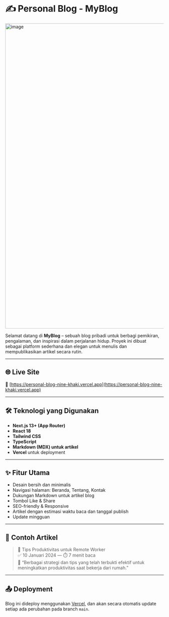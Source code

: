 # ✍️ Personal Blog - MyBlog

<img width="1919" height="970" alt="image" src="https://github.com/user-attachments/assets/f1859a97-ac4b-463e-9153-eca6693a4da9" />

Selamat datang di **MyBlog** – sebuah blog pribadi untuk berbagi pemikiran, pengalaman, dan inspirasi dalam perjalanan hidup. Proyek ini dibuat sebagai platform sederhana dan elegan untuk menulis dan mempublikasikan artikel secara rutin.

---

## 🌐 Live Site

🔗 [https://personal-blog-nine-khaki.vercel.app](https://personal-blog-nine-khaki.vercel.app)

---

## 🛠️ Teknologi yang Digunakan

- **Next.js 13+ (App Router)**
- **React 18**
- **Tailwind CSS**
- **TypeScript**
- **Markdown (MDX) untuk artikel**
- **Vercel** untuk deployment

---

## ✨ Fitur Utama

- Desain bersih dan minimalis
- Navigasi halaman: Beranda, Tentang, Kontak
- Dukungan Markdown untuk artikel blog
- Tombol Like & Share
- SEO-friendly & Responsive
- Artikel dengan estimasi waktu baca dan tanggal publish
- Update mingguan

---

## 📝 Contoh Artikel

> 📌 Tips Produktivitas untuk Remote Worker  
> ✅ 10 Januari 2024 — ⏱️ 7 menit baca  
> 💬 “Berbagai strategi dan tips yang telah terbukti efektif untuk meningkatkan produktivitas saat bekerja dari rumah.”

---

## 📤 Deployment

Blog ini dideploy menggunakan [Vercel](https://vercel.com), dan akan secara otomatis update setiap ada perubahan pada branch `main`.
